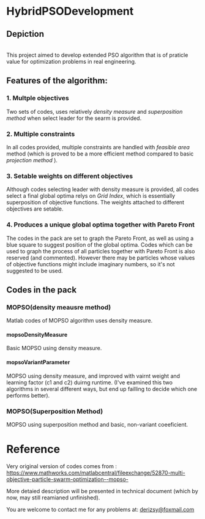 # HybridPSODevelopment
## Depiction
<br>This project aimed to develop extended PSO algorithm that is of praticle value for optimization problems in real engineering.

## Features of the algorithm:
### 1. Multple objectives
  Two sets of codes, uses relatively *density measure* and *superposition method* when select leader for the searm is provided.
### 2. Multiple constraints
  In all codes provided, multiple constraints are handled with *feasible area* method (which is proved to be a more efficient method compared to basic *projection method* ).

### 3. Setable weights on different objectives
  Although codes selecting leader with density measure is provided, all codes select a final global optima relys on *Grid Index*, which is essentially superposition of objective functions. The weights attached to different objectives are setable.

### 4. Produces a unique global optima together with Pareto Front
  The codes in the pack are set to graph the Pareto Front, as well as using a blue square to suggest position of the global optima. Codes which can be used to graph the process of all particles together with Pareto Front is also reserved (and commented). However there may be particles whose values of objective functions might include imaginary numbers, so it's not suggested to be used.

## Codes in the pack
### MOPSO(density meausre method)
Matlab codes of MOPSO algorithm uses density measure.
#### mopsoDensityMeasure
Basic MOPSO using density measure.
#### mopsoVariantParameter
MOPSO using density measure, and improved with vairnt weight and learning factor (c1 and c2) duirng runtime.
(I've examined this two algorithms in several different ways, but end up failling to decide which one performs better).
### MOPSO(Superposition Method)
MOPSO using superposition method and basic, non-variant coeeficient.

# Reference
Very original version of  codes comes from : https://www.mathworks.com/matlabcentral/fileexchange/52870-multi-objective-particle-swarm-optimization--mopso-

More detaied description will be presented in technical document (which by now, may still reamianed unfinished).

You are welcome to contact me for any problems at:
derizsy@foxmail.com
